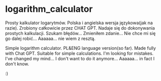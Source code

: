 # logarithm_calculator
Prosty kalkulator logarytmów. Polska i angielska wersja językowa(jak na razie). Zrobiony całkowicie przez CHAT GPT. Nadaje się do dokonywania prostych kalkulacji. Szukam błędów... Zmieniłem zdanie... Nie chce mi się go dalej robić... Aaaaaa... nie wiem z resztą.

Simple logarithm calculator. PL&ENG language version(so far). Made fully with Chat GPT. Suitable for simple calculations. I'm looking for mistakes. I've changed my mind... I don't want to do it anymore... Aaaaaa... in fact I don't know.

:)
